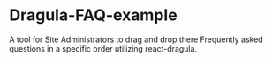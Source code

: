 # Dragula-FAQ-example
A tool for Site Administrators to drag and drop there Frequently asked questions in a specific order utilizing react-dragula.
